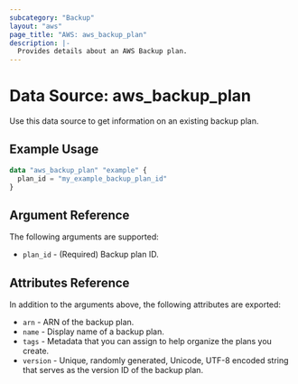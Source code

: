 ```yaml
---
subcategory: "Backup"
layout: "aws"
page_title: "AWS: aws_backup_plan"
description: |-
  Provides details about an AWS Backup plan.
---
```


# Data Source: aws_backup_plan

Use this data source to get information on an existing backup plan.

## Example Usage

```terraform
data "aws_backup_plan" "example" {
  plan_id = "my_example_backup_plan_id"
}
```

## Argument Reference

The following arguments are supported:

* `plan_id` - (Required) Backup plan ID.

## Attributes Reference

In addition to the arguments above, the following attributes are exported:

* `arn` - ARN of the backup plan.
* `name` - Display name of a backup plan.
* `tags` - Metadata that you can assign to help organize the plans you create.
* `version` - Unique, randomly generated, Unicode, UTF-8 encoded string that serves as the version ID of the backup plan.
